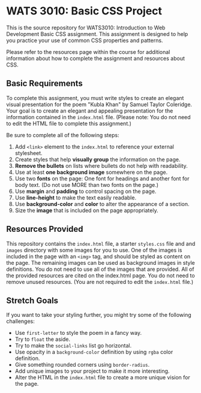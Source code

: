 WATS 3010: Basic CSS Project
============

This is the source repository for WATS3010: Introduction to Web Development
Basic CSS assignment. This assignment is designed to help you practice your
use of common CSS properties and patterns.

Please refer to the resources page within the course for additional information
about how to complete the assignment and resources about CSS.

Basic Requirements
------------

To complete this assignment, you must write styles to create an elegant visual
presentation for the poem "Kubla Khan" by Samuel Taylor Coleridge. Your goal
is to create an elegant and appealing presentation for the information contained
in the `index.html` file. (Please note: You do not need to edit the HTML file to
complete this assignment.)

Be sure to complete all of the following steps:

1. Add `<link>` element to the `index.html` to reference your external stylesheet.
1. Create styles that help **visually group** the information on the page.
2. **Remove the bullets** on lists where bullets do not help with readability.
3. Use at least **one background image** somewhere on the page.
4. Use two **fonts** on the page: One font for headings and another font for body
   text. (Do not use MORE than two fonts on the page.)
5. Use **margin** and **padding** to control spacing on the page.
6. Use **line-height** to make the text easily readable.
7. Use **background-color** and **color** to alter the appearance of a section.
8. Size the **image** that is included on the page appropriately.

Resources Provided
------------------

This repository contains the ``index.html`` file, a starter ``styles.css`` file
and and ``images`` directory with some images for you to use. One of the images
is included in the page with an ``<img>`` tag, and should be styled as content
on the page. The remaining images can be used as background images in style
definitions. You do not need to use all of the images that are provided. All of
the provided resources are cited on the index.html page. You do not need to
remove unused resources. (You are not required to edit the ``index.html`` file.)

Stretch Goals
-------------

If you want to take your styling further, you might try some of the following
challenges:

* Use ``first-letter`` to style the poem in a fancy way.
* Try to ``float`` the aside.
* Try to make the ``social-links`` list go horizontal.
* Use opacity in a ``background-color`` definition by using ``rgba`` color
  definition.
* Give something rounded corners using ``border-radius``.
* Add unique images to your project to make it more interesting.
* Alter the HTML in the `index.html` file to create a more unique vision for the page.
